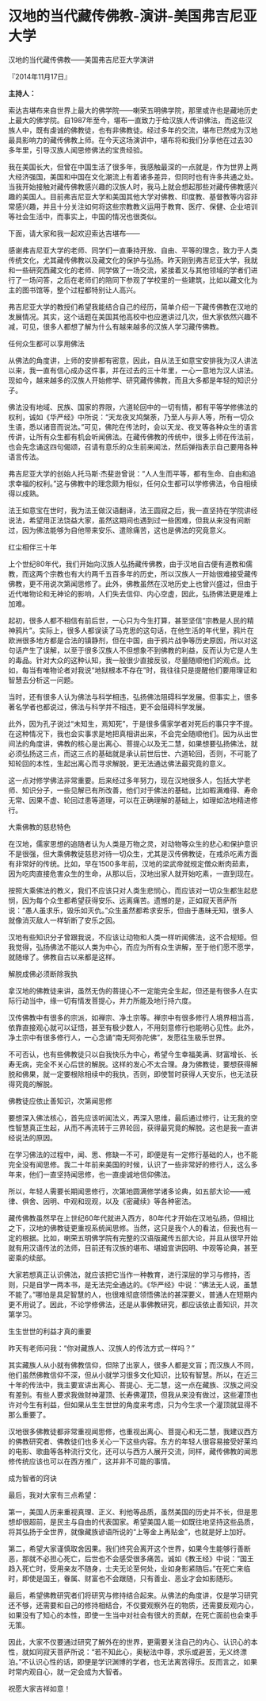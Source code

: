 # 汉地的当代藏传佛教-演讲-美国弗吉尼亚大学

汉地的当代藏传佛教——美国弗吉尼亚大学演讲

『2014年11月17日』

**主持人：**

索达吉堪布来自世界上最大的佛学院——喇荣五明佛学院，那里或许也是藏地历史上最大的佛学院。自1987年至今，堪布一直致力于给汉族人传讲佛法，而这些汉族人中，既有虔诚的佛教徒，也有非佛教徒。经过多年的交流，堪布已然成为汉地最具影响力的藏传佛教上师。在今天这场演讲中，堪布将和我们分享他在过去30多年里，引导汉族人闻思修佛法的宝贵经验。

我在美国长大，但曾在中国生活了很多年，我感触最深的一点就是，作为世界上两大经济强国，美国和中国在文化潮流上有着诸多差异，但同时也有许多共通之处。当我开始接触对藏传佛教感兴趣的汉族人时，我马上就会想起那些对藏传佛教感兴趣的美国人。目前弗吉尼亚大学和美国其他大学对佛教、印度教、基督教等内容非常感兴趣，并且十分关注如何将这些宗教教义运用于教育、医疗、保健、企业培训等社会生活中，而事实上，中国的情况也很类似。

下面，请大家和我一起欢迎索达吉堪布——

感谢弗吉尼亚大学的老师、同学们一直秉持开放、自由、平等的理念，致力于人类传统文化，尤其藏传佛教以及藏文化的保护与弘扬。昨天刚到弗吉尼亚大学，我就和一些研究西藏文化的老师、同学做了一场交流，紧接着又与其他领域的学者们进行了一场问答，之后在老师们的陪同下参观了学校里的一些建筑，比如以藏文化为主的图书馆等，整个过程都特别让人高兴。

弗吉尼亚大学的教授们希望我能结合自己的经历，简单介绍一下藏传佛教在汉地的发展情况。其实，这个话题在美国其他高校中也应邀讲过几次，但大家依然兴趣不减，可见，很多人都想了解为什么有越来越多的汉族人学习藏传佛教。

任何众生都可以享用佛法

从佛法的角度讲，上师的安排都有密意，因此，自从法王如意宝安排我为汉人讲法以来，我一直有信心成办这件事，并在过去的三十年里，一心一意地为汉人讲法。现如今，越来越多的汉族人开始修学、研究藏传佛教，而且大多都是年轻的知识分子。

佛法没有地域、民族、国家的界限，六道轮回中的一切有情，都有平等学修佛法的权利，诚如《华严经》中所说：“天龙夜叉鸠槃荼，乃至人与非人等，所有一切众生语，悉以诸音而说法。”可见，佛陀在传法时，会以天龙、夜叉等各种众生的语言传讲，让所有众生都有机会听闻佛法。在藏传佛教的传统中，很多上师在传法前，也会先念诵这四句偈颂，召请有意乐的众生前来闻法，然后弹指表示自己要用各种语言传法。

弗吉尼亚大学的创始人托马斯·杰斐逊曾说：“人人生而平等，都有生命、自由和追求幸福的权利。”这与佛教中的理念颇为相似，任何众生都可以学修佛法，令自相续得以成熟。

法王如意宝在世时，我为法王做汉语翻译，法王圆寂之后，我一直坚持在学院讲经说法，希望用正法饶益大家，虽然这期间也遇到过一些困难，但我从来没有间断过，因为佛法能够为自他带来安乐、遣除痛苦，这也是佛法的究竟意义。

红尘相伴三十年

上个世纪80年代，我们开始向汉族人弘扬藏传佛教，由于汉地自古便有道教和儒教，而这两个宗教也有大约两千五百多年的历史，所以汉族人一开始很难接受藏传佛教，更不用说次第闻思修了。此外，佛教虽然在汉地历史上也曾兴盛过，但由于近代唯物论和无神论的影响，人们失去信仰、内心空虚，因此，弘扬佛法更是难上加难。

起初，很多人都不相信有前后世，一心只为今生打算，甚至坚信“宗教是人民的精神鸦片”。实际上，很多人都误读了马克思的这句话，在他生活的年代里，鸦片在欧洲很多地方都是合法的镇静剂，但在中国，由于鸦片战争等历史原因，所以对这句话产生了误解，以至于很多汉族人不但想象不到佛教的利益，反而认为它是人生的毒品。针对大众的这种认知，我一般很少直接反驳，尽量随顺他们的观点。比如，每当有唯物论者对我说“地狱根本不存在”时，我往往只是提醒他们要用理证和智慧去分析这一问题。

当时，还有很多人认为佛法与科学相违，弘扬佛法阻碍科学发展。但事实上，很多著名学者也都说过，佛法与科学并不相违，更不会阻碍科学发展。

此外，因为孔子说过“未知生，焉知死”，于是很多儒家学者对死后的事只字不提。在这种情况下，我也会实事求是地把真相讲出来，不会完全随顺他们。因为从出世间法的角度讲，佛教的核心是出离心、菩提心以及无二慧，如果想要弘扬佛法，就必须弘扬这三点，而这三点的基础就是承认前世后世、六道轮回，否则，不可能了知轮回的本性，生起出离心而寻求解脱，更无法通达佛法最究竟的意义。

这一点对修学佛法非常重要。后来经过多年努力，现在汉地很多人，包括大学老师、知识分子，一些见解已有所改善，他们对于佛法的基础，比如暇满难得、寿命无常、因果不虚、轮回过患等道理，可以在正确理解的基础上，如理如法地精进修行。

大乘佛教的慈悲特色

在汉地，儒家思想的追随者认为人类是万物之灵，对动物等众生的悲心和保护意识不是很强，但大乘佛教徒慈悲对待一切众生，尤其是汉传佛教徒，在戒杀吃素方面有非常好的传统。比如，早在1500多年前，汉地的梁武帝就规定僧众断肉茹素，因为吃肉直接危害众生的生命，从那以后，汉地出家人就开始吃素，一直到现在。

按照大乘佛法的教义，我们不应该只对人类生悲悯心，而应该对一切众生都生起悲悯，因为每个众生都希望获得安乐、远离痛苦。遗憾的是，正如寂天菩萨所说：“愚人虽求乐，毁乐如灭仇。”众生虽然都希求安乐，但由于愚昧无知，很多人就像消灭敌人一样斩断了安乐之因。

汉地有些知识分子曾跟我说，不应该让动物和人类一样听闻佛法，这不合规矩。但我觉得，弘扬佛法不能以人类为中心，而应为所有众生讲解，至于他们愿不愿学，就随缘了。佛教自古以来都是这样。

解脱成佛必须断除我执

拿汉地的佛教徒来讲，虽然无伪的菩提心不一定能完全生起，但还是有很多人在实际行动当中，缘一切有情发菩提心，并力所能及地行持六度。

汉传佛教中有很多的宗派，如禅宗、净土宗等。禅宗中有很多修行人境界相当高，依靠直接观心就可以证悟，甚至有极少数人，不用刻意修行也能明心见性。此外，净土宗中有很多修行人，一心念诵“南无阿弥陀佛”，发愿往生极乐世界。

不可否认，也有些佛教徒只以自我快乐为中心，希望今生幸福美满、财富增长、长寿无病，完全不关心后世的解脱。这样的发心不太合理。身为佛教徒，要想获得解脱和佛果，就一定要根除相续中的我执，否则，即使暂时获得人天安乐，也无法获得究竟的解脱。

佛教徒应依止善知识，次第闻思修

要想深入佛法核心，首先应该听闻法义，再深入思维，最后通过修行，让无我的空性智慧真正生起，从而不再流转于三界轮回，获得最究竟的解脱。这也是我一直讲经说法的原因。

在学习佛法的过程中，闻、思、修缺一不可，即便是有一定修行基础的人，也不能完全没有闻思修。我二十年前来美国的时候，认识了一些非常好的修行人，这么多年来，他们一直坚持闻思修，也一直虔诚地信仰佛法。

所以，年轻人需要长期闻思修行，次第地圆满修学诸多论典，如五部大论——戒律、俱舍、因明、中观和现观，以及《密藏续》等各种密法。

藏传佛教虽然早在上世纪60年代就进入西方，80年代才开始在汉地弘扬，但相比之下，汉地的佛教徒更重视系统闻思修。当然，这只是我个人的看法，但我也有一定的根据。比如，喇荣五明佛学院有完整的汉语版藏传五部大论，并且从很早开始就有用汉语传法的法师，目前还有汉族的堪布、堪姆宣讲因明、中观等论典，甚至密乘的续部。

大家若想真正认识佛法，就应该把它当作一种教育，进行深层的学习与修持，否则，只是自学一两本书，是无法完全通达的。《华严经》中说：“佛法无人说，虽慧不能了。”哪怕是具足智慧的人，也很难彻底领悟佛法的甚深要义，普通人在短期内更不用说了。因此，不论学修佛法，还是从事佛教研究，都应该依止善知识，并次第学习。

生生世世的利益才真的重要

昨天有老师问我：“你对藏族人、汉族人的传法方式一样吗？”

其实藏族人从小就有佛教信仰，但除了出家人，很多人都是文盲；而汉族人不同，他们虽然佛教信仰不深，但从小就学习很多文化知识，比较有智慧。所以，在近三十年的传法中，我主要宣讲出离心、菩提心、无二慧，这一点在藏族、汉族之间没有差别。有些人要求我做财神灌顶、长寿佛灌顶，但我从来没有做过，这些灌顶也许对今生有利益，但如果从生生世世的角度来考虑，只为今生求一个灌顶就显得不那么重要了。

汉地很多佛教徒都非常重视闻思修，也重视出离心、菩提心和无二慧，我建议西方的佛教研究者、佛教徒们也多关心一下这些内容。东方的年轻人很容易接受好莱坞的电影、歌曲等各种流行文化，还可以与西方人展开交流，同样，藏传佛教的闻思修传统应该也可以在西方推广，这并非不可能的事情。

成为智者的窍诀

最后，我对大家有三点希望：

第一，美国人历来重视真理、正义、利他等品质，虽然美国的历史并不长，但是思想却很超前，是民主与自由的代表国家。希望美国人能一如既往地坚持这些品质，将其弘扬于全世界，就像藏族谚语所说的“上等金上再贴金”，也就是好上加好。

第二，希望大家谨慎取舍因果。我们终究会离开这个世界，如果今生能够行善断恶，那就不必担心死亡，后世也不会感受很多痛苦。诚如《教王经》中说：“国王趋入死亡时，受用亲友不随身，士夫无论至何处，业如身影紧随后。”在死亡来临时，即使是国王，眷属、财富也不会跟随，只有善业、恶业才会如影随形。

最后，希望佛教研究者们将研究与修持结合起来。从佛法的角度讲，仅是学习研究还不够，还需要和自己的修持相结合，不仅要观察外在的物质，还需要反观内心，如果没有了知心的本性，即使一生当中对社会有很大的贡献，在死亡面前也会束手无策。

因此，大家不仅要通过研究了解外在的世界，更需要关注自己的内心、认识心的本性，就如同寂天菩萨所说：“若不知此心，奥秘法中尊，求乐或避苦，无义终漂泊。”不认识心性的话，即便是学识渊博的学者，也无法离苦得乐。反而言之，如果时常内观自心，就一定会成为大智者。

祝愿大家吉祥如意！

